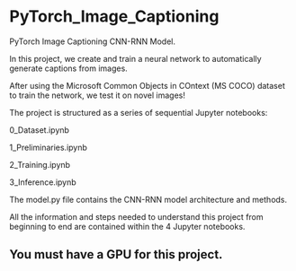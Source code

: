 # PyTorch_Image_Captioning
PyTorch Image Captioning CNN-RNN Model.

In this project, we create and train a neural network to automatically generate captions from images.

After using the Microsoft Common Objects in COntext (MS COCO) dataset to train the network, we test it on novel images!

The project is structured as a series of sequential Jupyter notebooks:

0_Dataset.ipynb

1_Preliminaries.ipynb

2_Training.ipynb

3_Inference.ipynb

The model.py file contains the CNN-RNN model architecture and methods.

All the information and steps needed to understand this project from beginning to end are contained within the 4 Jupyter notebooks.

## You must have a GPU for this project.
